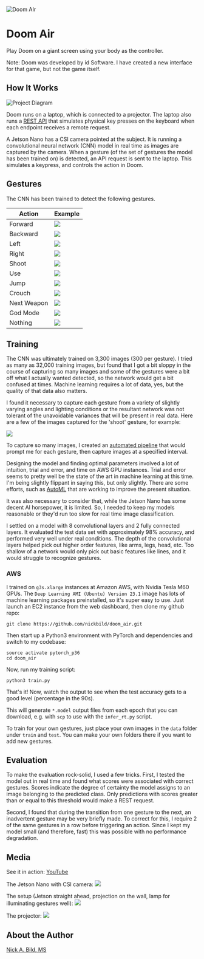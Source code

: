 ![Doom AIr](https://raw.githubusercontent.com/nickbild/doom_air/master/img/logo.jpg)

# Doom Air

Play Doom on a giant screen using your body as the controller.

Note: Doom was developed by id Software. I have created a new interface for that game, but not the game itself.

## How It Works

![Project Diagram](https://raw.githubusercontent.com/nickbild/doom_air/master/img/doom_air.jpg)

Doom runs on a laptop, which is connected to a projector.  The laptop also runs a [REST API](https://github.com/nickbild/doom_air/blob/master/api.py) that simulates physical key presses on the keyboard when each endpoint receives a remote request.

A Jetson Nano has a CSI camera pointed at the subject.  It is running a convolutional neural network (CNN) model in real time as images are captured by the camera.  When a gesture (of the set of gestures the model has been trained on) is detected, an API request is sent to the laptop.  This simulates a keypress, and controls the action in Doom.

## Gestures

The CNN has been trained to detect the following gestures.

| Action | Example |
| ----   | ----- |
| Forward | ![](https://raw.githubusercontent.com/nickbild/doom_air/master/data/train/forward/gesture_forward_train_20_1.jpg) |
| Backward | ![](https://raw.githubusercontent.com/nickbild/doom_air/master/data/train/backward/gesture_backward_train_20_1.jpg) |
| Left | ![](https://raw.githubusercontent.com/nickbild/doom_air/master/data/train/left/gesture_left_train_24_2.jpg) |
| Right | ![](https://raw.githubusercontent.com/nickbild/doom_air/master/data/train/right/gesture_right_train_22_2.jpg) |
| Shoot | ![](https://raw.githubusercontent.com/nickbild/doom_air/master/data/train/shoot/gesture_shoot_train_21_3.jpg) |
| Use | ![](https://raw.githubusercontent.com/nickbild/doom_air/master/data/train/use/gesture_use_train_20_5.jpg) |
| Jump | ![](https://raw.githubusercontent.com/nickbild/doom_air/master/data/train/jump/gesture_jump_train_20_1.jpg) |
| Crouch | ![](https://raw.githubusercontent.com/nickbild/doom_air/master/data/train/crouch/gesture_crouch_train_21_3.jpg) |
| Next Weapon | ![](https://raw.githubusercontent.com/nickbild/doom_air/master/data/train/next_weapon/gesture_next_train_20_5.jpg) |
| God Mode | ![](https://raw.githubusercontent.com/nickbild/doom_air/master/data/train/god_mode/gesture_god_train_20_1.jpg) |
| Nothing | ![](https://raw.githubusercontent.com/nickbild/doom_air/master/data/train/nothing/gesture_nothing_train_20_2.jpg) |

## Training

The CNN was ultimately trained on 3,300 images (300 per gesture).  I tried as many as 32,000 training images, but found that I got a bit sloppy in the course of capturing so many images and some of the gestures were a bit off what I actually wanted detected, so the network would get a bit confused at times.  Machine learning requires a lot of data, yes, but the quality of that data also matters.

I found it necessary to capture each gesture from a variety of slightly varying angles and lighting conditions or the resultant network was not tolerant of the unavoidable variances that will be present in real data.  Here are a few of the images captured for the 'shoot' gesture, for example:

![](https://raw.githubusercontent.com/nickbild/doom_air/master/img/train_data_example.gif)

To capture so many images, I created an [automated pipeline](https://github.com/nickbild/doom_air/blob/master/util/all_gestures.sh) that would prompt me for each gesture, then capture images at a specified interval.

Designing the model and finding optimal parameters involved a lot of intuition, trial and error, and time on AWS GPU instances.  Trial and error seems to pretty well be the state of the art in machine learning at this time.  I'm being slightly flippant in saying this, but only slightly.  There are some efforts, such as [AutoML](https://en.wikipedia.org/wiki/Automated_machine_learning) that are working to improve the present situation.

It was also necessary to consider that, while the Jetson Nano has some decent AI horsepower, it is limited.  So, I needed to keep my models reasonable or they'd run too slow for real time image classification.

I settled on a model with 8 convolutional layers and 2 fully connected layers.  It evaluated the test data set with approximately 98% accuracy, and performed very well under real conditions.  The depth of the convolutional layers helped pick out higher order features, like arms, legs, head, etc.  Too shallow of a network would only pick out basic features like lines, and it would struggle to recognize gestures.

### AWS

I trained on `g3s.xlarge` instances at Amazon AWS, with Nvidia Tesla M60 GPUs.  The `Deep Learning AMI (Ubuntu) Version 23.1` image has lots of machine learning packages preinstalled, so it's super easy to use.  Just launch an EC2 instance from the web dashboard, then clone my github repo:

```
git clone https://github.com/nickbild/doom_air.git
```

Then start up a Python3 environment with PyTorch and dependencies and switch to my codebase:

```
source activate pytorch_p36
cd doom_air
```

Now, run my training script:

```
python3 train.py
```

That's it!  Now, watch the output to see when the test accuracy gets to a good level (percentage in the 90s).

This will generate `*.model` output files from each epoch that you can download, e.g. with `scp` to use with the `infer_rt.py` script.

To train for your own gestures, just place your own images in the `data` folder under `train` and `test`.  You can make your own folders there if you want to add new gestures.

## Evaluation

To make the evaluation rock-solid, I used a few tricks.  First, I tested the model out in real time and found what scores were associated with correct gestures.  Scores indicate the degree of certainty the model assigns to an image belonging to the predicted class.  Only predictions with scores greater than or equal to this threshold would make a REST request.

Second, I found that during the transition from one gesture to the next, an inadvertent gesture may be very briefly made.  To correct for this, I require 2 of the same gestures in a row before triggering an action.  Since I kept my model small (and therefore, fast) this was possible with no performance degradation.

## Media

See it in action:
[YouTube](https://www.youtube.com/watch?v=b2sixeEpBuU)

The Jetson Nano with CSI camera:
![](https://raw.githubusercontent.com/nickbild/doom_air/master/img/jetson_nano_sm.jpg)

The setup (Jetson straight ahead, projection on the wall, lamp for illuminating gestures well):
![](https://raw.githubusercontent.com/nickbild/doom_air/master/img/scene_sm.jpg)

The projector:
![](https://raw.githubusercontent.com/nickbild/doom_air/master/img/projector_sm.jpg)

## About the Author

[Nick A. Bild, MS](https://nickbild79.firebaseapp.com/#!/)
